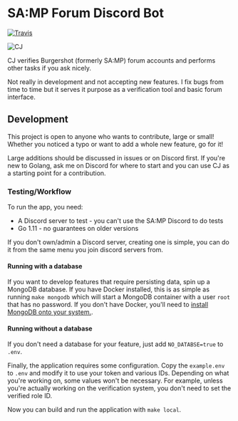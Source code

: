 # SA:MP Forum Discord Bot

[![Travis](https://img.shields.io/travis/Southclaws/cj.svg)](https://travis-ci.org/Southclaws/cj)

![CJ](cj.png)

CJ verifies Burgershot (formerly SA:MP) forum accounts and performs other tasks if you ask nicely.

Not really in development and not accepting new features. I fix bugs from time to time but it serves it purpose as a
verification tool and basic forum interface.

## Development

This project is open to anyone who wants to contribute, large or small! Whether you noticed a typo or want to add a
whole new feature, go for it!

Large additions should be discussed in issues or on Discord first. If you're new to Golang, ask me on Discord for where
to start and you can use CJ as a starting point for a contribution.

### Testing/Workflow

To run the app, you need:

- A Discord server to test - you can't use the SA:MP Discord to do tests
- Go 1.11 - no guarantees on older versions

If you don't own/admin a Discord server, creating one is simple, you can do it from the same menu you join discord
servers from.

#### Running with a database

If you want to develop features that require persisting data, spin up a MongoDB database. If you have Docker installed,
this is as simple as running `make mongodb` which will start a MongoDB container with a user `root` that has no
password. If you don't have Docker, you'll need to
[install MongoDB onto your system.](https://docs.mongodb.com/manual/installation/).

#### Running without a database

If you don't need a database for your feature, just add `NO_DATABSE=true` to `.env`.

Finally, the application requires some configuration. Copy the `example.env` to `.env` and modify it to use your token
and various IDs. Depending on what you're working on, some values won't be necessary. For example, unless you're
actually working on the verification system, you don't need to set the verified role ID.

Now you can build and run the application with `make local`.
